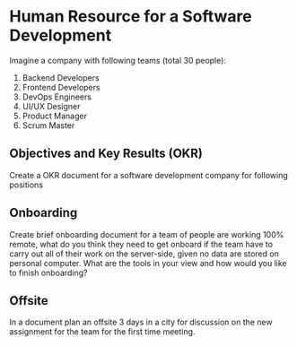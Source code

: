 # Human Resource for a Software Development

Imagine a company with following teams (total 30 people):

1. Backend Developers
2. Frontend Developers
3. DevOps Engineers
4. UI/UX Designer
5. Product Manager
6. Scrum Master

## Objectives and Key Results (OKR)
Create a OKR document for a software development company for following positions

## Onboarding
Create brief onboarding document for a team of people are working 100% remote, what do you think they need to get onboard if the team have to carry out all of their work on the server-side, given no data are stored on personal computer.
What are the tools in your view and how would you like to finish onboarding?

## Offsite
In a document plan an offsite 3 days in a city for discussion on the new assignment for the team for the first time meeting.
